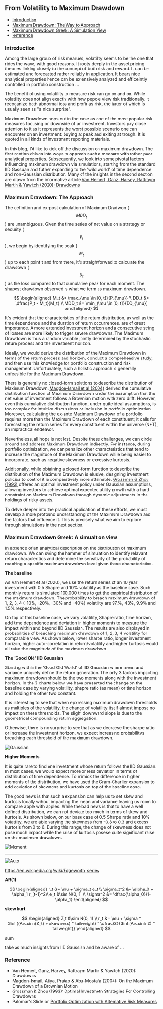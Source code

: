 #

## From Volatility to Maximum Drawdown


- [Introduction](#introduction)
- [Maximum Drawdown: The Way to Approach](#approach)
- [Maximum Drawdown Greek: A Simulation View](#factor)
- [Reference](#ref)

### Introduction <a name="introduction"></a>

Among the large group of risk mearues, volatility seems to be the one that rides the wave, with good reasons. It roots deeply in the asset pricing theories linking closely to the concept of both risk and reward. It can be estimated and forecasted rather reliably in application. It bears nice analytical properties hence can be extensively analyzed and efficeintly controlled in portfolio construction ...

The benefit of using volatility to measure risk can go on and on. While volatility does not align exactly with how pepole view risk traditionally. It recoganize both abnormal loss and profit as risk, the latter of which is usually seen as "a nice surprise". 

Maximum Drawdown pops out in the case as one of the most popular risk measures focusing on downside of an investment. Investors pay close attention to it as it represents the worst possible scenario one can encounter on an investment: buying at peak and exiting at trough. It is quoted in all kinds of investment reporting materials. 

In this blog, I'd like to kick off the discussion on maximum drawdown. The first section delves into ways to approch such a measure with rather poor analytical properties. Subsequently, we look into some pivotal factors influencing maximum drawdown via simulations, starting from the standard IID Gassuan and futher expanding to the 'wild world' of time dependence and non-Gaussian distribution. Many of the insights in the second section are drawn from the informative article [Van Hemert, Ganz, Harvey, Rattraym Martin & Yawitch (2020): Drawdowns](https://papers.ssrn.com/sol3/papers.cfm?abstract_id=3583864)


### Maximum Drawdown: The Approach <a name="approach"></a>

The definition and ex-post calculation of Maximum Dradwon ($$MDD_t$$) are unambiguous. Given the time series of net value on a strategy or security ($$P_t$$), we begin by identifying the peak ($$M_t$$) up to each point t and from there, it's straightforwad to calculate the drawdown ($$D_t$$) as the loss compared to that cumulative peak for each moment. The shapest drawdown observed is what we term as maximum drawdown.

$$
\begin{aligned}
M_t &= \max_{\mu \in [0, t]}{P_{\mu}} \\
DD_t &= \dfrac{P_t - M_t}{M_t} \\
MDD_t &= \min_{\mu \in [0, t]}{DD_{\mu}}
\end{aligned}
$$

It's evident that the characteristics of the return distribution, as well as the time dependence and the duration of return occurrences, are of great importance. A more extended investment horizon and a consecutive string of losses are more likely to trigger severe drawdowns. The Maximum Drawdown is thus a random variable jointly determined by the stochastic return process and the investment horizon.

Ideally, we would derive the distribution of the Maximum Drawdown in terms of the return process and horizon, conduct a comprehensive study, and then use this knowledge for portfolio construction and risk management. Unfortunately, such a holistic approach is generally unfeasible for the Maximum Drawdown.

There is generally no closed-form solutions to describe the distribution of Maximum Drawdown. [Magdon-Ismail et al (2004)](https://www.jstor.org/stable/3215821?typeAccessWorkflow=login) derived the cumulative distribution function of Maximum Drawdown under the assumption that the net value of investment follows a Brownian motion with zero drift. However, even this cumulative distribution function, under quite ideal assumptions, is too complex for intuitive discussions or inclusion in portfolio optimization. Moreover, calculating the ex-ante Maximum Drawdown of a portfolio requires more than the Maximum Drawdown of each constituent; it calls for forecasting the return series for every constituent within the universe (N*T), an impractical endeavor.

Nevertheless, all hope is not lost. Despite these challenges, we can circle around and address Maximum Drawdown indirectly. For instance, during portfolio optimization, we can penalize other characteristics that tend to increase the magnitude of the Maximum Drawdown while being easier to incorporate, such as negative skewness or excessive kurtosis.

Additionally, while obtaining a closed-form function to describe the distribution of the Maximum Drawdown is elusive, designing investment policies to control it is comparatively more attainable. [Grossman & Zhou (1993)](https://onlinelibrary.wiley.com/doi/abs/10.1111/j.1467-9965.1993.tb00044.x) offered an optimal investment policy under Gaussian assumptions, allowing investors to achieve optimal expected utility growth with a hard constraint on Maximum Drawdown through dynamic adjustments in the holdings of risky assets.

To delve deeper into the practical application of these efforts, we must develop a more profound understanding of the Maximum Drawdown and the factors that influence it. This is precisely what we aim to explore through simulations in the next section.

### Maximum Drawdown Greek: A simualtion view <a name="factor"></a>

In absence of an analytical description on the distribution of maximum drawdown. We can swing the hammer of simulation to identify relavant return characteritics and determine the sensitivity of the probability of reaching a specific maximum drawdown level given these characteristics. 

**The baseline**

As Van Hemert et al (2020), we use the return series of an 10 year investment with 0.5 Shapre and 10% volatility as the baseline case. Such monthly return is simulated 100,000 times to get the empirical distribution of the maximum drawdown. The probability to breach maximum drawdown of 1, 2, 3, 4 (-10%, -20%, -30% and -40%) volatility are 97.%, 43%, 9.9% and 1.5% respectively.

On top of this baseline case, we vary volatility, Shapre ratio, time horizon, add time dependence and deviation in higher moments to measure the impact within and beyond IID Gaussian. The results are also displayed in probabilities of breaching maximum drawdown of 1, 2, 3, 4 volatility for comparable view. As shown below, lower sharpe ratio, longer investment horizon, higher auto-correlation in return/volatility and higher kurtosis would all raise the magnitude of the maximum drawdown.

**The 'Good Old' IID Gaussian**

Starting within the 'Good Old World' of IID Gaussian where mean and variance uniquely define the return generation. The only 3 factors impacting maximum drawdown should be the two moments along with the investment horizon. In the 3 charts below, we have presented the change on the baseline case by varying volatility, shapre ratio (as mean) or time horizon and holding the other two constant.

It is interesting to see that when epxressing maximum drawdown thresholds as multiples of the volatility, the change of volatility itself almost impose no impact on these thresholds. The slight downward slope is due to the geometrical compounding return aggregation.

Otherwise, there is no surprise to see that as we decraese the sharpe ratio or increase the investment horizon, we expect increasing probabilitys breaching each threshold of the maximum drawdown. 

![Gaussian](https://raw.githubusercontent.com/SkyBlueRW/SkyBlueRW.github.io/main/_posts/asset/mdd_gaussian.png)

**Higher Moments**

It is quite rare to find one investment whose return follows the IID Gaussian. In most cases, we would expect more or less deviation in terms of distribution of time dependence. To mimick the difference in higher moments of the distribution, we have used the Gram-Charlier expansion to add deviation of skewness and kurtosis on top of the baseline case. 

The good news is that such a expansion can help us to set skew and kurtosis locally wihout impacting the mean and variance leaving us room to compare apple with apples. While the bad news is that to have a well defined distribution, we can not deviate too much in terms of skew and kurtosis. As shown below, on our base case of 0.5 Sharpe ratio and 10% volatility, we are able varying the skewness from -0.3 to 0.3 and excess kurtosis from 0 to 6. During this range, the change of skewness does not pose much impact while the raise of kurtosis posese quite significant raise on the maximum drawdown. 

![Moment](https://raw.githubusercontent.com/SkyBlueRW/SkyBlueRW.github.io/main/_posts/asset/mdd_moment.png)

****

![Auto](https://raw.githubusercontent.com/SkyBlueRW/SkyBlueRW.github.io/main/_posts/asset/mdd_tsc.png)

https://en.wikipedia.org/wiki/Edgeworth_series

**AR(1)**

$$
\begin{aligned}
r_t &= \mu + \sigma_t e_t \\
\sigma_t^2 &= \alpha_0 + \alpha_1 r_{t-1}^2\\
e_t &\sim N(0, 1) \\
\sigma^2 &= \dfrac{\alpha_0}{1-\alpha_1}
\end{aligned}
$$


**skew kurt**

$$
\begin{aligned}
Z_t &\sim N(0, 1) \\
r_t &= \mu + \sigma * Sinh((Arcsinh(Z_t) + skewness) * tailweight) * \dfrac{2}{Sinh(Arcsinh(2) * tailweight)}
\end{aligned}
$$



sum

take as much insights from IID Gaussian and be aware of ...

### Reference <a name="ref"></a>

- Van Hemert, Ganz, Harvey, Rattraym Martin & Yawitch (2020): Drawdowns
- Magdon-Ismail, Atiya, Pratap & Abu-Mostafa (2004): On the Maximum Drawdown of a Brownian Motion
- Grossman & Zhou (1993): Optimal Investmetn Strategies For Controlling Drawdowns
- Palomar's Slide on [Portfolio Optimization with Alternative Risk Measures](https://palomar.home.ece.ust.hk/MAFS5310_lectures/slides_CVaR_portfolio.html#1)
  
